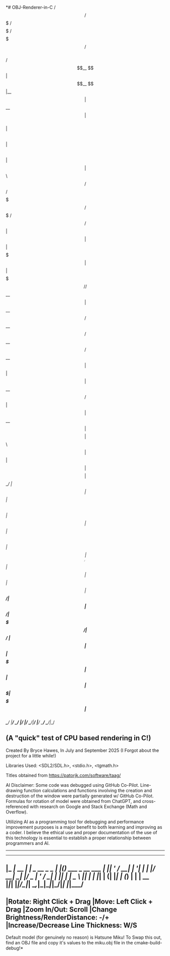 \*# OBJ-Renderer-in-C
  /$$$$$$  /$$$$$$$     /$$$$$       /$$$$$$$                            /$$                    
 /$$__  $$| $$__  $$   |__  $$      | $$__  $$                          | $$                    
| $$  \ $$| $$  \ $$      | $$      | $$  \ $$  /$$$$$$  /$$$$$$$   /$$$$$$$  /$$$$$$   /$$$$$$ 
| $$  | $$| $$$$$$$       | $$      | $$$$$$$/ /$$__  $$| $$__  $$ /$$__  $$ /$$__  $$ /$$__  $$
| $$  | $$| $$__  $$ /$$  | $$      | $$__  $$| $$$$$$$$| $$  \ $$| $$  | $$| $$$$$$$$| $$  \__/
| $$  | $$| $$  \ $$| $$  | $$      | $$  \ $$| $$_____/| $$  | $$| $$  | $$| $$_____/| $$      
|  $$$$$$/| $$$$$$$/|  $$$$$$/      | $$  | $$|  $$$$$$$| $$  | $$|  $$$$$$$|  $$$$$$$| $$      
 \______/ |_______/  \______/       |__/  |__/ \_______/|__/  |__/ \_______/ \_______/|__/      
                                                                                                
(A "quick" test of CPU based rendering in C!)
------------------------------------------------------------------------------------------------
Created By Bryce Hawes, In July and September 2025
(I Forgot about the project for a little while!)

Libraries Used:
<SDL2/SDL.h>, <stdio.h>, <tgmath.h>

Titles obtained from https://patorjk.com/software/taag/

AI Disclaimer:
Some code was debugged using GitHub Co-Pilot. Line-drawing function calculations and functions
involving the creation and destruction of the window were partially generated w/ GitHub Co-Pilot.
Formulas for rotation of model were obtained from ChatGPT, and cross-referenced with research on
Google and Stack Exchange (Math and Overflow).

Utilizing AI as a programming tool for debugging and performance improvement purposes is a major 
benefit to both learning and improving as a coder. I believe the ethical use and proper 
documentation of the use of this technology is essential to establish a proper relationship
between programmers and AI. 

------------------------------------------------------------------------------------------------
  ___           _                   _   _                 
 |_ _|_ __  ___| |_ _ __ _   _  ___| |_(_) ___  _ __  ___ 
  | || '_ \/ __| __| '__| | | |/ __| __| |/ _ \| '_ \/ __|
  | || | | \__ \ |_| |  | |_| | (__| |_| | (_) | | | \__ \
 |___|_| |_|___/\__|_|   \__,_|\___|\__|_|\___/|_| |_|___/
------------------------------------------------------------------------------------------------
|Rotate:                              Right Click + Drag
|Move:                                Left Click + Drag
|Zoom In/Out:                         Scroll
|Change Brightness/RenderDistance:    -/+
|Increase/Decrease Line Thickness:    W/S
------------------------------------------------------------------------------------------------
Default model (for genuinely no reason) is Hatsune Miku! To Swap this out, find an OBJ file and
copy it's values to the miku.obj file in the cmake-build-debug!\*

